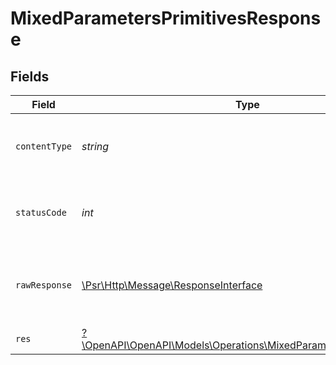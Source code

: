 # MixedParametersPrimitivesResponse


## Fields

| Field                                                                                                                       | Type                                                                                                                        | Required                                                                                                                    | Description                                                                                                                 |
| --------------------------------------------------------------------------------------------------------------------------- | --------------------------------------------------------------------------------------------------------------------------- | --------------------------------------------------------------------------------------------------------------------------- | --------------------------------------------------------------------------------------------------------------------------- |
| `contentType`                                                                                                               | *string*                                                                                                                    | :heavy_check_mark:                                                                                                          | HTTP response content type for this operation                                                                               |
| `statusCode`                                                                                                                | *int*                                                                                                                       | :heavy_check_mark:                                                                                                          | HTTP response status code for this operation                                                                                |
| `rawResponse`                                                                                                               | [\Psr\Http\Message\ResponseInterface](https://www.php-fig.org/psr/psr-7/#33-psrhttpmessageresponseinterface)                | :heavy_check_mark:                                                                                                          | Raw HTTP response; suitable for custom response parsing                                                                     |
| `res`                                                                                                                       | [?\OpenAPI\OpenAPI\Models\Operations\MixedParametersPrimitivesRes](../../Models/Operations/MixedParametersPrimitivesRes.md) | :heavy_minus_sign:                                                                                                          | OK                                                                                                                          |